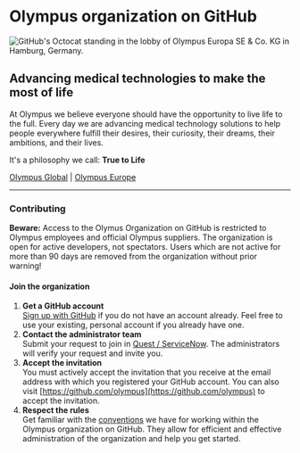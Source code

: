 # Olympus organization on GitHub

![GitHub's Octocat standing in the lobby of Olympus Europa SE & Co. KG in Hamburg, Germany.](https://media.githubusercontent.com/media/olympus/.github/main/assets/github-header.jpg)


## Advancing medical technologies to make the most of life

At Olympus we believe everyone should have the opportunity to live life to the full. Every day we are advancing medical technology solutions to help people everywhere fulfill their desires, their curiosity, their dreams, their ambitions, and their lives.

It's a philosophy we call: **True to Life**


[Olympus Global](https://www.olympus-global.com/) | [Olympus Europe](https://www.olympus-europa.com/)


---


### Contributing

**Beware:** Access to the Olymus Organization on GitHub is restricted to Olympus employees and official Olympus suppliers. The organization is open for active developers, not spectators. Users which are not active for more than 90 days are removed from the organization without prior warning!


#### Join the organization

1. **Get a GitHub account**  
  [Sign up with GitHub](https://github.com/signup) if you do not have an account already. Feel free to use your existing, personal account if you already have one.
1. **Contact the administrator team**  
  Submit your request to join in [Quest / ServiceNow](https://olympusprod.service-now.com/sp?id=sc_cat_item_sp&sys_id=2e67479ddb8fd510418bb6b1f3961909&sysparm_category=eca3f272db5b0150418bb6b1f39619b4). The administrators will verify your request and invite you.
1. **Accept the invitation**  
  You must actively accept the invitation that you receive at the email address with which you registered your GitHub account. You can also visit [https://github.com/olympus](https://github.com/olympus) to accept the invitation.
1. **Respect the rules**  
  Get familiar with the [conventions](https://github.com/olympus/oly_git-conventions) we have for working within the Olympus organization on GitHub. They allow for efficient and effective administration of the organization and help you get started.
